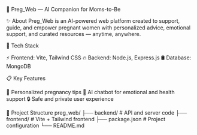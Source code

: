 🌸 Preg_Web — AI Companion for Moms-to-Be

✨ About
Preg_Web is an AI-powered web platform created to support, guide, and empower pregnant women with personalized advice, emotional support, and curated resources — anytime, anywhere.

🚀 Tech Stack

⚡ Frontend: Vite, Tailwind CSS
🔥 Backend: Node.js, Express.js
🛢️ Database: MongoDB

📋 Key Features

🤰 Personalized pregnancy tips
💬 AI chatbot for emotional and health support
🔒 Safe and private user experience

📁 Project Structure
preg_web/
├── backend/         # API and server code
├── frontend/        # Vite + Tailwind frontend
├── package.json     # Project configuration
└── README.md








